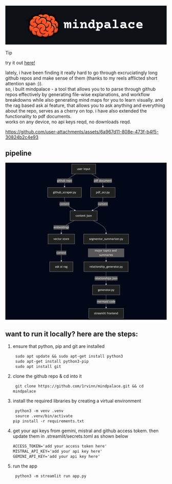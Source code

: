 <p align="center">
  <img src="https://github.com/1rvinn/mindpalace/blob/main/icon.jpg?raw=true" alt="Logo"/>
</p>

> [!TIP]
> try it out [here!](https://mindpalace.streamlit.app)


lately, i have been finding it really hard to go through excruciatingly long github repos and make sense of them (thanks to my reels afflicted short attention span :)). \
so, i built mindpalace - a tool that allows you to to parse through github repos effectively by generating file-wise explanations, and workflow breakdowns while also generating mind maps for you to learn visually. and the rag based ask ai feature, that allows you to ask anything and everything about the repo, serves as a cherry on top. i have also extended the functionality to pdf documents. \
works on any device, no api keys reqd, no downloads reqd.

https://github.com/user-attachments/assets/6a967d11-808e-473f-b4f5-30824b2c4e93

pipeline
-------
![pipeline](https://github.com/1rvinn/mindpalace/blob/main/pipeline_mp.png?raw=true)

want to run it locally? here are the steps:
-------
1. ensure that python, pip and git are installed

        sudo apt update && sudo apt-get install python3
        sudo apt-get install python3-pip
        sudo apt install git
4. clone the github repo & cd into it

        git clone https://github.com/1rvinn/mindpalace.git && cd mindpalace
5. install the required libraries by creating a virtual environment

		python3 -m venv .venv
		source .venv/bin/activate
       pip install -r requirements.txt
7. get your api keys from gemini, mistral and github access tokem. then update them in .streamlit/secrets.toml as shown below

       ACCESS_TOKEN='add your access token here'
       MISTRAL_API_KEY='add your api key here'
       GEMINI_API_KEY='add your api key here'


9. run the app

        python3 -m streamlit run app.py
